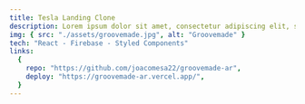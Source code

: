```yaml
---
title: Tesla Landing Clone
description: Lorem ipsum dolor sit amet, consectetur adipiscing elit, sed do eiusmod tempor incididunt ut labore et dolore magna aliqua.
img: { src: "./assets/groovemade.jpg", alt: "Groovemade" }
tech: "React - Firebase - Styled Components"
links:
  {
    repo: "https://github.com/joacomesa22/groovemade-ar",
    deploy: "https://groovemade-ar.vercel.app/",
  }
---
```

